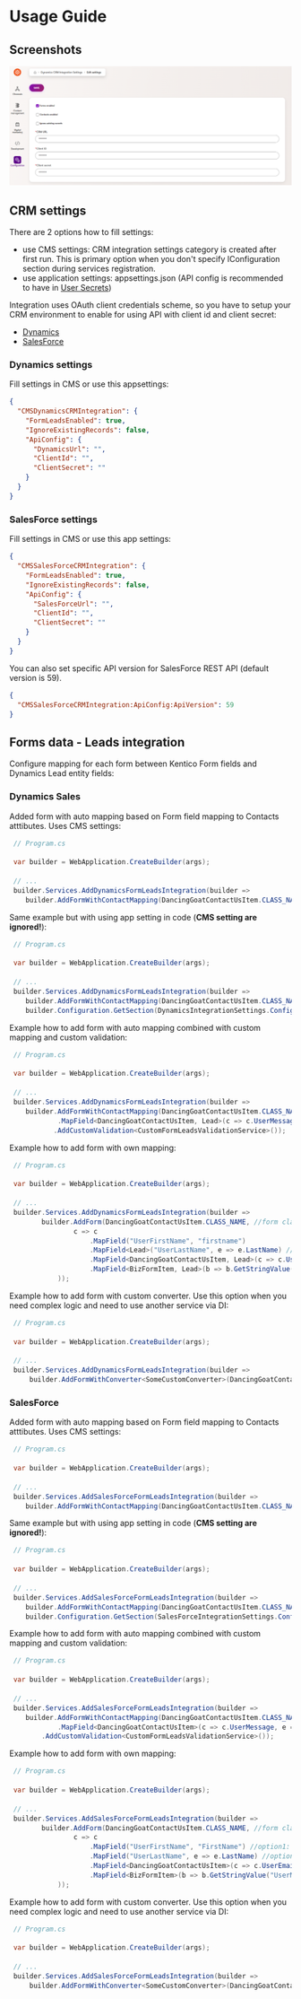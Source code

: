 # Usage Guide

## Screenshots

![Dynamics settings](../images/screenshots/Dynamics_CRM_settings.png "Dynamics CRM settings")

## CRM settings

There are 2 options how to fill settings:
- use CMS settings: CRM integration settings category is created after first run.
  This is primary option when you don't specify IConfiguration section during services registration.
- use application settings: appsettings.json (API config is recommended to have in [User Secrets](https://learn.microsoft.com/en-us/aspnet/core/security/app-secrets?view=aspnetcore-6.0&tabs=windows))

Integration uses OAuth client credentials scheme, so you have to setup your CRM environment to enable for using API with
client id and client secret:
- [Dynamics](https://learn.microsoft.com/en-us/power-apps/developer/data-platform/authenticate-oauth)
- [SalesForce](https://help.salesforce.com/s/articleView?id=sf.remoteaccess_oauth_client_credentials_flow.htm&type=5)

### Dynamics settings
Fill settings in CMS or use this appsettings:
```json
{
  "CMSDynamicsCRMIntegration": {
    "FormLeadsEnabled": true,
    "IgnoreExistingRecords": false,
    "ApiConfig": {
      "DynamicsUrl": "",
      "ClientId": "",
      "ClientSecret": ""
    }
  }
}
```

### SalesForce settings
Fill settings in CMS or use this app settings:
```json
{
  "CMSSalesForceCRMIntegration": {
    "FormLeadsEnabled": true,
    "IgnoreExistingRecords": false,
    "ApiConfig": {
      "SalesForceUrl": "",
      "ClientId": "",
      "ClientSecret": ""
    }
  }
}
```

You can also set specific API version for SalesForce REST API (default version is 59).

```json
{
  "CMSSalesForceCRMIntegration:ApiConfig:ApiVersion": 59
}
```

## Forms data - Leads integration

Configure mapping for each form between Kentico Form fields and Dynamics Lead entity fields:

### Dynamics Sales
Added form with auto mapping based on Form field mapping to Contacts atttibutes. Uses CMS settings:
```csharp
 // Program.cs

 var builder = WebApplication.CreateBuilder(args);

 // ...
 builder.Services.AddDynamicsFormLeadsIntegration(builder =>
    builder.AddFormWithContactMapping(DancingGoatContactUsItem.CLASS_NAME));
```

Same example but with using app setting in code (**CMS setting are ignored!**):

```csharp
 // Program.cs

 var builder = WebApplication.CreateBuilder(args);

 // ...
 builder.Services.AddDynamicsFormLeadsIntegration(builder =>
    builder.AddFormWithContactMapping(DancingGoatContactUsItem.CLASS_NAME), 
    builder.Configuration.GetSection(DynamicsIntegrationSettings.ConfigKeyName));
```

Example how to add form with auto mapping combined with custom mapping and custom validation:
```csharp
 // Program.cs

 var builder = WebApplication.CreateBuilder(args);

 // ...
 builder.Services.AddDynamicsFormLeadsIntegration(builder =>
    builder.AddFormWithContactMapping(DancingGoatContactUsItem.CLASS_NAME, b => b
            .MapField<DancingGoatContactUsItem, Lead>(c => c.UserMessage, e => e.EMailAddress1))
           .AddCustomValidation<CustomFormLeadsValidationService>());
```

Example how to add form with own mapping:
```csharp
 // Program.cs

 var builder = WebApplication.CreateBuilder(args);

 // ...
 builder.Services.AddDynamicsFormLeadsIntegration(builder =>
        builder.AddForm(DancingGoatContactUsItem.CLASS_NAME, //form class name
                c => c
                    .MapField("UserFirstName", "firstname")
                    .MapField<Lead>("UserLastName", e => e.LastName) //you can map to Lead object or use own generated Lead class
                    .MapField<DancingGoatContactUsItem, Lead>(c => c.UserEmail, e => e.EMailAddress1) //generated form class used
                    .MapField<BizFormItem, Lead>(b => b.GetStringValue("UserMessage", ""), e => e.Description) //general BizFormItem used
            ));
```

Example how to add form with custom converter.
Use this option when you need complex logic and need to use another service via DI:

```csharp
 // Program.cs

 var builder = WebApplication.CreateBuilder(args);

 // ...
 builder.Services.AddDynamicsFormLeadsIntegration(builder =>
     builder.AddFormWithConverter<SomeCustomConverter>(DancingGoatContactUsItem.CLASS_NAME));
```

### SalesForce

Added form with auto mapping based on Form field mapping to Contacts atttibutes. Uses CMS settings:
```csharp
 // Program.cs

 var builder = WebApplication.CreateBuilder(args);

 // ...
 builder.Services.AddSalesForceFormLeadsIntegration(builder =>
    builder.AddFormWithContactMapping(DancingGoatContactUsItem.CLASS_NAME));
```

Same example but with using app setting in code (**CMS setting are ignored!**):

```csharp
 // Program.cs

 var builder = WebApplication.CreateBuilder(args);

 // ...
 builder.Services.AddSalesForceFormLeadsIntegration(builder =>
    builder.AddFormWithContactMapping(DancingGoatContactUsItem.CLASS_NAME),
    builder.Configuration.GetSection(SalesForceIntegrationSettings.ConfigKeyName));
```

Example how to add form with auto mapping combined with custom mapping and custom validation:
```csharp
 // Program.cs

 var builder = WebApplication.CreateBuilder(args);

 // ...
 builder.Services.AddSalesForceFormLeadsIntegration(builder =>
    builder.AddFormWithContactMapping(DancingGoatContactUsItem.CLASS_NAME, b => b
            .MapField<DancingGoatContactUsItem>(c => c.UserMessage, e => e.Description))
        .AddCustomValidation<CustomFormLeadsValidationService>());
```

Example how to add form with own mapping:
```csharp
 // Program.cs

 var builder = WebApplication.CreateBuilder(args);

 // ...
 builder.Services.AddSalesForceFormLeadsIntegration(builder =>
        builder.AddForm(DancingGoatContactUsItem.CLASS_NAME, //form class name
                c => c
                    .MapField("UserFirstName", "FirstName") //option1: mapping based on source and target field names
                    .MapField("UserLastName", e => e.LastName) //option 2: mapping source name string -> member expression to SObject
                    .MapField<DancingGoatContactUsItem>(c => c.UserEmail, e => e.Email) //option 3: source mapping function from generated BizForm object -> member expression to SObject
                    .MapField<BizFormItem>(b => b.GetStringValue("UserMessage", ""), e => e.Description) //option 4: source mapping function general BizFormItem  -> member expression to SObject
            ));
```

Example how to add form with custom converter.
Use this option when you need complex logic and need to use another service via DI:

```csharp
 // Program.cs

 var builder = WebApplication.CreateBuilder(args);

 // ...
 builder.Services.AddSalesForceFormLeadsIntegration(builder =>
     builder.AddFormWithConverter<SomeCustomConverter>(DancingGoatContactUsItem.CLASS_NAME));
```
